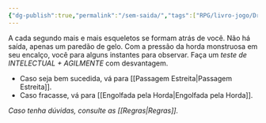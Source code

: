 ```yaml
---
{"dg-publish":true,"permalink":"/sem-saida/","tags":["RPG/livro-jogo/Draegeni/story-points"],"created":"2024-12-23T17:05:00.701-05:00","updated":"2024-12-23T17:11:14.717-05:00"}
---
```



A cada segundo mais e mais esqueletos se formam atrás de você. Não há saída, apenas um paredão de gelo. Com a pressão da horda monstruosa em seu encalço, você para alguns instantes para observar. Faça um *teste de INTELECTUAL + AGILMENTE* com desvantagem.

- Caso seja bem sucedida, vá para [[Passagem Estreita\|Passagem Estreita]].
- Caso fracasse, vá para [[Engolfada pela Horda\|Engolfada pela Horda]].

*Caso tenha dúvidas, consulte as [[Regras\|Regras]].*
